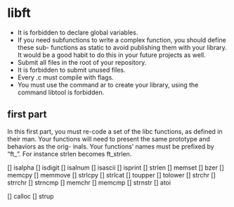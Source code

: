 # libft

 - It is forbidden to declare global variables.
 - If you need subfunctions to write a complex function, you should define these sub- functions as static to avoid publishing them with your library. It would be a good habit to do this in your future projects as well.
 - Submit all files in the root of your repository.
 - It is forbidden to submit unused files.
 - Every .c must compile with flags.
 - You must use the command ar to create your library, using the command libtool is forbidden.

## first part
In this first part, you must re-code a set of the libc functions, as defined in their man. Your functions will need to present the same prototype and behaviors as the orig- inals. Your functions’ names must be prefixed by “ft_”. For instance strlen becomes ft_strlen.

 [] isalpha
 [] isdigit
 [] isalnum
 [] isascii
 [] isprint
 [] strlen
 [] memset
 [] bzer
 [] memcpy
 [] memmove
 [] strlcpy
 [] strlcat
 [] toupper
 [] tolower
 [] strchr
 [] strrchr
 [] strncmp
 [] memchr
 [] memcmp
 [] strnstr
 [] atoi

 [] calloc
 [] strup
